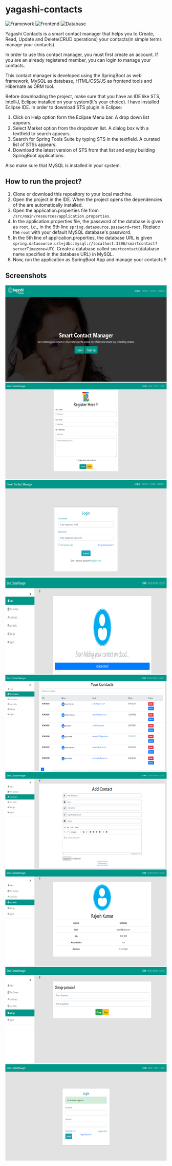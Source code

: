 # yagashi-contacts

![Framework](https://img.shields.io/badge/Framework-SpringBoot-brightgreen)
![Frontend](https://img.shields.io/badge/Frontend-HTML%2FCSS%2FJS-orange)
![Database](https://img.shields.io/badge/Database-MySQL-blue)

Yagashi Contacts is a smart contact manager that helps you to Create, Read, Update and Delete(CRUD operations) your contacts(in simple terms manage your contacts).

In order to use this contact manager, you must first create an account. If you are an already registered member, you can login to manage your contacts.

This contact manager is developed using the SpringBoot as web framework, MySQL as database, HTML/CSS/JS as frontend tools and Hibernate as ORM tool.

Before downloading the project, make sure that you have an IDE like STS, IntelliJ, Eclipse installed on your system(It's your choice). I have installed Eclipse IDE.
In order to download STS plugin in Eclipse: 
1. Click on Help option form the Eclipse Menu bar. A drop down list appears.
2. Select Market option from the dropdown list. A dialog box with a textfield to search appears.
3. Search for Spring Tools Suite by typing STS in the textfield. A curated list of STSs appears. 
4. Download the latest version of STS from that list and enjoy building SpringBoot applications.

Also make sure that MySQL is installed in your system.

## How to run the project?

1. Clone or download this repository to your local machine.
2. Open the project in the IDE. When the project opens the dependencies of the are automatically installed.
3. Open the application.properties file from `/src/main/resources/application.properties`.
4. In the application.properties file, the password of the database is given as `root`, i.e., in the 9th line `spring.datasource.password=root`. Replace the `root` with your default MySQL database's password.
5. In the 5th line of application.properties, the database URL is given `spring.datasource.url=jdbc:mysql://localhost:3306/smartcontact?serverTimezone=UTC`. Create a database called `smartcontact`(database name specified in the database URL) in MySQL.
6. Now, run the application as SpringBoot App and manage your contacts !!

## Screenshots

<img src="contacts-home-page.PNG" width="600" height="300">
<img src="contacts-register.PNG" width="600" height="300">
<img src="contacts-login-1.PNG" width="600" height="300">
<img src="contacts-home.PNG" width="600" height="300">
<img src="contacts-view_contacts.PNG" width="600" height="300">
<img src="contacts-add_contacts.PNG" width="600" height="300">
<img src="contacts-profile.PNG" width="600" height="300">
<img src="contacts-settings.PNG" width="600" height="300">
<img src="contacts-logout.PNG" width="600" height="300">

